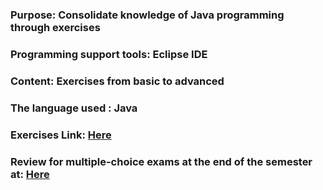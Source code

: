 ### Purpose: Consolidate knowledge of Java programming through exercises

### Programming support tools: Eclipse IDE

### Content: Exercises from basic to advanced

### The language used : Java

### Exercises Link: [Here](src/DeBai/BaiTapThamKhaoJava.pdf)

### Review for multiple-choice exams at the end of the semester at: [Here](src/DeBai/OnTapTapTracNghiemJAVA.docx) 